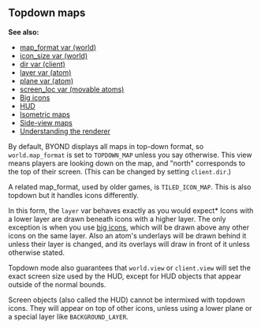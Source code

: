 ## Topdown maps
**See also:**
*   [map_format var (world)](/world/var/map_format)
*   [icon_size var (world)](/world/var/icon_size)
*   [dir var (client)](/client/var/dir)
*   [layer var (atom)](/atom/var/layer)
*   [plane var (atom)](/atom/var/plane)
*   [screen_loc var (movable atoms)](/atom/movable/var/screen_loc)
*   [Big icons](/%7Bnotes%7D/big-icons)
*   [HUD](/%7Bnotes%7D/HUD)
*   [Isometric maps](/%7Bnotes%7D/isometric)
*   [Side-view maps](/%7Bnotes%7D/side)
*   [Understanding the renderer](/%7Bnotes%7D/renderer)


By default, BYOND displays all maps in top-down format, so
`world.map_format` is set to `TOPDOWN_MAP` unless you say otherwise.
This view means players are looking down on the map, and \"north\"
corresponds to the top of their screen. (This can be changed by setting
`client.dir`.) 

A related map_format, used by older games, is
`TILED_ICON_MAP`. This is also topdown but it handles icons differently.


In this form, the `layer` var behaves exactly as you would
expect* Icons with a lower layer are drawn beneath icons with a higher
layer. The only exception is when you use [big
icons](/%7Bnotes%7D/big-icons), which will be drawn above any other
icons on the same layer. Also an atom\'s underlays will be drawn behind
it unless their layer is changed, and its overlays will draw in front of
it unless otherwise stated. 

Topdown mode also guarantees that
`world.view` or `client.view` will set the exact screen size used by the
HUD, except for HUD objects that appear outside of the normal bounds.


Screen objects (also called the HUD) cannot be intermixed with
topdown icons. They will appear on top of other icons, unless using a
lower plane or a special layer like `BACKGROUND_LAYER`.